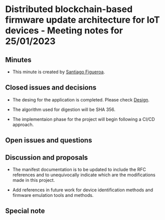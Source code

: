 # Distributed blockchain-based firmware update architecture for IoT devices - Meeting notes for 25/01/2023

## Minutes

- This minute is created by [Santiago Figueroa](sfigueroa@ceit.es).

## Closed issues and decisions

- The desing for the application is completed. Please check [Design](./Design).

- The algorithm used for digestion will be SHA 356.

- The implementaion phase for the project will begin following a CI/CD approach.

## Open issues and questions


## Discussion and proposals
- The manifest documentation is to be updated to include the RFC references and to unequivocally indicate which are the modifications made in this project.

- Add references in future work for device identification methods and firmware emulation tools and methods.

## Special note
